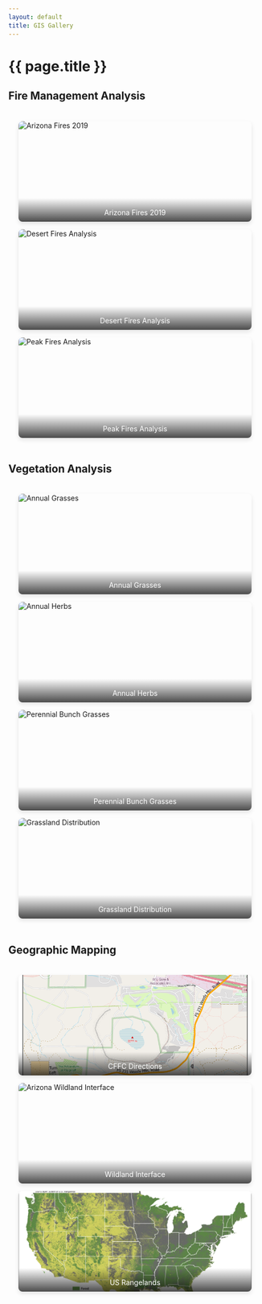 ```yaml
---
layout: default
title: GIS Gallery
---
```


<style>
.gallery { display: grid; grid-template-columns: repeat(auto-fit, minmax(250px, 1fr)); gap: 15px; padding: 20px; }
.gallery-item { position: relative; cursor: pointer; border-radius: 8px; overflow: hidden; box-shadow: 0 4px 8px rgba(0,0,0,0.1); transition: transform 0.3s ease; }
.gallery-item:hover { transform: scale(1.02); }
.gallery-item img { width: 100%; height: 200px; object-fit: cover; display: block; }
.gallery-item .caption { position: absolute; bottom: 0; left: 0; right: 0; background: linear-gradient(transparent, rgba(0,0,0,0.7)); color: white; padding: 20px 10px 10px; font-size: 14px; text-align: center; }
.lightbox { display: none; position: fixed; z-index: 999; left: 0; top: 0; width: 100%; height: 100%; background-color: rgba(0,0,0,0.9); }
.lightbox-content { position: relative; margin: auto; display: block; max-width: 90%; max-height: 90%; margin-top: 50px; }
.close { position: absolute; top: 15px; right: 35px; color: #f1f1f1; font-size: 40px; font-weight: bold; cursor: pointer; }
.close:hover { color: #bbb; }
.lightbox-caption { text-align: center; color: #ccc; padding: 10px 0; height: 150px; }
</style>

# {{ page.title }}

## Fire Management Analysis
<div class="gallery">
<div class="gallery-item" onclick="openLightbox('/assets/gis/AZFires_1_9.png', 'Arizona Fires 2019 - Fire history mapping')">
<img src="/assets/gis/AZFires_1_9.png" alt="Arizona Fires 2019">
<div class="caption">Arizona Fires 2019</div>
</div>
<div class="gallery-item" onclick="openLightbox('/assets/gis/Desert_Fires_3_19.jpg', 'Desert Fires Analysis')">
<img src="/assets/gis/Desert_Fires_3_19.jpg" alt="Desert Fires Analysis">
<div class="caption">Desert Fires Analysis</div>
</div>
<div class="gallery-item" onclick="openLightbox('/assets/gis/Peak_Fires_10_2_24.png', 'Peak Fires Analysis')">
<img src="/assets/gis/Peak_Fires_10_2_24.png" alt="Peak Fires Analysis">
<div class="caption">Peak Fires Analysis</div>
</div>
</div>

## Vegetation Analysis
<div class="gallery">
<div class="gallery-item" onclick="openLightbox('/assets/gis/Annual_grasses_S1.jpg', 'Annual Grasses - Seasonal distribution')">
<img src="/assets/gis/Annual_grasses_S1.jpg" alt="Annual Grasses">
<div class="caption">Annual Grasses</div>
</div>
<div class="gallery-item" onclick="openLightbox('/assets/gis/Annual_herbs_S2.jpg', 'Annual Herbs - Species mapping')">
<img src="/assets/gis/Annual_herbs_S2.jpg" alt="Annual Herbs">
<div class="caption">Annual Herbs</div>
</div>
<div class="gallery-item" onclick="openLightbox('/assets/gis/Perennial_bunch_grassess_S3.jpg', 'Perennial Bunch Grasses')">
<img src="/assets/gis/Perennial_bunch_grassess_S3.jpg" alt="Perennial Bunch Grasses">
<div class="caption">Perennial Bunch Grasses</div>
</div>
<div class="gallery-item" onclick="openLightbox('/assets/gis/Grassland_5_11.png', 'Grassland Distribution')">
<img src="/assets/gis/Grassland_5_11.png" alt="Grassland Distribution">
<div class="caption">Grassland Distribution</div>
</div>
</div>

## Geographic Mapping
<div class="gallery">
<div class="gallery-item" onclick="openLightbox('/assets/gis/CFFC_Directions_Map_8_23_24.png', 'CFFC Directions Map')">
<img src="/assets/gis/CFFC_Directions_Map_8_23_24.png" alt="CFFC Directions Map">
<div class="caption">CFFC Directions</div>
</div>
<div class="gallery-item" onclick="openLightbox('/assets/gis/AZWL_AOF_7_3_24.png', 'Arizona Wildland Interface')">
<img src="/assets/gis/AZWL_AOF_7_3_24.png" alt="Arizona Wildland Interface">
<div class="caption">Wildland Interface</div>
</div>
<div class="gallery-item" onclick="openLightbox('/assets/gis/US_Rangelands_and_Forests.png', 'US Rangelands and Forests')">
<img src="/assets/gis/US_Rangelands_and_Forests.png" alt="US Rangelands and Forests">
<div class="caption">US Rangelands</div>
</div>
</div>

<div id="lightbox" class="lightbox" onclick="closeLightbox()">
<span class="close" onclick="closeLightbox()">&times;</span>
<img class="lightbox-content" id="lightbox-img">
<div class="lightbox-caption" id="lightbox-caption"></div>
</div>

<script>
function openLightbox(src, caption) {
document.getElementById('lightbox').style.display = 'block';
document.getElementById('lightbox-img').src = src;
document.getElementById('lightbox-caption').innerHTML = caption;
}
function closeLightbox() {
document.getElementById('lightbox').style.display = 'none';
}
document.addEventListener('keydown', function(event) {
if (event.key === 'Escape') { closeLightbox(); }
});
</script>